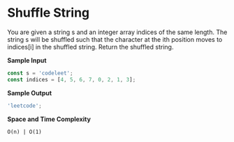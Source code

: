 # Shuffle String

You are given a string s and an integer array indices of the same length.
The string s will be shuffled such that the character at the ith position moves to indices[i] in the shuffled string.
Return the shuffled string.

**Sample Input**

```javascript
const s = 'codeleet';
const indices = [4, 5, 6, 7, 0, 2, 1, 3];
```

**Sample Output**

```javascript
'leetcode';
```

**Space and Time Complexity**

```
O(n) | O(1)
```

